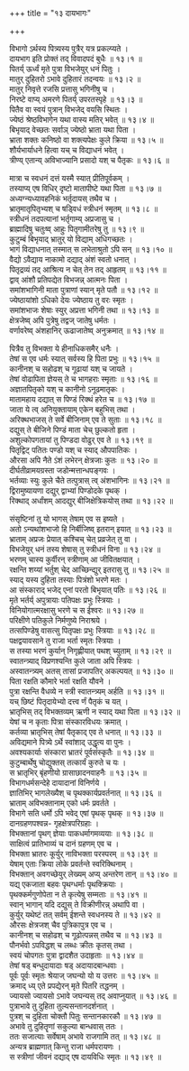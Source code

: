 +++
title = "१३ दायभागः"

+++

विभागो ऽर्थस्य पित्र्यस्य पुत्रैर् यत्र प्रकल्प्यते ।  
दायभाग इति प्रोक्तं तद् विवादपदं बुधैः ॥ १३।१ ॥  
पितर्य् ऊर्ध्वं मृते पुत्रा विभजेयुर् धनं पितुः ।  
मातुर् दुहितरो ऽभावे दुहितारं तदन्वयः ॥ १३।२ ॥  
मातुर् निवृत्ते रजसि प्रत्तासु भगिनीषु च ।  
निरष्टे वाप्य् अमरणे पितर्य् उपरतस्पृहे ॥ १३।३ ॥  
पितैव वा स्वयं पुत्रान् विभजेद् वयसि स्थितः ।  
ज्येष्ठं श्रेष्ठविभागेन यथा वास्य मतिर् भवेत् ॥ १३।४ ॥  
बिभृयाद् वेच्छतः सर्वाञ् ज्येष्ठो भ्राता यथा पिता ।  
भ्राता शक्तः कनिष्ठो वा शक्त्यपेक्षः कुले क्रिया ॥ १३।५ ॥  
शौर्यभार्याधने हित्वा यच् च विद्याधनं भवेत् ।  
त्रीण्य् एतान्य् अविभाज्यानि प्रसादो यश् च पैतृकः ॥ १३।६ ॥

मात्रा च स्वधनं दत्तं यस्मै स्यात् प्रीतिपूर्वकम् ।  
तस्याप्य् एष विधिर् दृष्टो मातापीष्टे यथा पिता ॥ १३।७ ॥  
अध्यग्न्यध्यावहनिकं भर्तृदायस् तथैव च ।  
भ्रातृमातृपितृभ्यश् च षड्विधं स्त्रीधनं स्मृतम् ॥ १३।८ ॥  
स्त्रीधनं तदपत्यानां भर्तृगाम्य् अप्रजासु च ।  
ब्राह्मादिषु चतुःष्व् आहुः पितृगामीतरेषु तु ॥ १३।९ ॥  
कुटुम्बं बिभृयाद् भ्रातुर् यो विद्याम् अधिगच्छतः ।  
भागं विद्याधनात् तस्मात् स लभेताश्रुतो ऽपि सन् ॥ १३।१० ॥  
वैद्यो ऽवैद्याय नाकामो दद्याद् अंशं स्वतो धनात् ।  
पितृद्रव्यं तद् आश्रित्य न चेत् तेन तद् आहृतम् ॥ १३।११ ॥  
द्वाव् आंशौ प्रतिपद्येत विभजन्न् आत्मनः पिता ।  
समांशभागिनी माता पुत्राणां स्यान् मृते पतौ ॥ १३।१२ ॥  
ज्येष्ठायांशो ऽधिको देयः ज्येष्ठाय तु वरः स्मृतः ।  
समांशभाजः शेषाः स्युर् अप्रत्ता भगिनी तथा ॥ १३।१३ ॥  
क्षेत्रजेष्व् अपि पुत्रेषु तद्वज् जातेषु धर्मतः ।  
वर्णावरेष्व् अंशहानिर् ऊढाजातेष्व् अनुक्रमात् ॥ १३।१४ ॥

पित्रैव तु विभक्ता ये हीनाधिकसमैर् धनैः ।  
तेषां स एव धर्मः स्यात् सर्वस्य हि पिता प्रभुः ॥ १३।१५ ॥  
कानीनश् च सहोढश् च गूढायां यश् च जायते ।  
तेषां वोढापिता ज्ञेयस् ते च भागहराः स्मृताः ॥ १३।१६ ॥  
अज्ञातपितृको यश् च कानीनो ऽनूढमातृकः ।  
मातामहाय दद्यात् स पिण्डं रिक्थं हरेत च ॥ १३।१७ ॥  
जाता ये त्व् अनियुक्तायाम् एकेन बहुभिस् तथा ।  
अरिक्थभाजस् ते सर्वे बीजिनाम् एव ते सुताः ॥ १३।१८ ॥  
दद्युस् ते बीजिने पिण्डं माता चेच् छुल्कतो हृता ।  
अशुल्कोपगतायां तु पिण्डदा वोढुर् एव ते ॥ १३।१९ ॥  
पितृद्विट् पतितः पण्डो यश् च स्याद् औपपातिकः ।  
औरसा अपि नैते ऽंशं लभेरन् क्षेत्रजाः कुतः ॥ १३।२० ॥  
दीर्घतीव्रामयग्रस्ता जडोन्मत्तान्धपङ्गवः ।  
भर्तव्याः स्युः कुले चैते तत्पुत्रास् त्व् अंशभागिनः ॥ १३।२१ ॥  
द्विरामुष्यायणा दद्युर् द्वाभ्यां पिण्डोदके पृथक् ।  
रिक्थाद् अर्धांशम् आदद्युर् बीजिक्षेत्रिकयोस् तथा ॥ १३।२२ ॥

संसृष्टिनां तु यो भागस् तेषाम् एव स इष्यते ।  
अतो ऽन्यथांशभाजो हि निर्बीजिष्व् इतरान् इयात् ॥ १३।२३ ॥  
भ्राताम् अप्रजः प्रेयात् कश्चिच् चेत् प्रव्रजेत् तु वा ।  
विभजेयुर् धनं तस्य शेषास् तु स्त्रीधनं विना ॥ १३।२४ ॥  
भरणम् चास्य कुर्वीरन् स्त्रीणाम् आ जीवितक्षयात् ।  
रक्षन्ति शय्यां भर्तुश् चेद् आच्छिन्द्युर् इतरासु तु ॥ १३।२५ ॥  
स्याद् यस्य दुहिता तस्याः पित्रंशो भरणे मतः ।  
आ संस्काराद् भजेद् एनां परतो बिभृयात् पतिः ॥ १३।२६ ॥  
मृते भर्तर्य् अपुत्रायाः पतिपक्षः प्रभुः स्त्रियाः ।  
विनियोगात्मरक्षासु भरणे च स ईश्वरः ॥ १३।२७ ॥  
परिक्षीणे पतिकुले निर्मणुष्ये निराश्रये ।  
तत्सपिण्डेषु वासत्सु पितृपक्षः प्रभुः स्त्रियाः ॥ १३।२८ ॥  
पक्षद्वयावसाने तु राजा भर्ता स्मृतः स्त्रियाः ।  
स तस्या भरणं कुर्यान् निगृह्णीयात् पथश् च्युताम् ॥ १३।२९ ॥  
स्वातन्त्र्याद् विप्रणश्यन्ति कुले जाता अपि स्त्रियः ।  
अस्वातन्त्र्यम् अतस् तासां प्रजापतिर् अकल्पयत् ॥ १३।३० ॥  
पिता रक्षति कौमारे भर्ता रक्षति यौवने ।  
पुत्रा रक्षन्ति वैधव्ये न स्त्री स्वातन्त्र्यम् अर्हति ॥ १३।३१ ॥  
यच् छिष्टं पितृदायेभ्यो दत्त्व र्णं पैतृकं च यत् ।  
भ्रातृभिस् तद् विभक्तव्यम् ऋणी न स्याद् यथा पिता ॥ १३।३२ ॥  
येषां च न कृताः पित्रा संस्कारविधयः क्रमात् ।  
कर्तव्या भ्रातृभिस् तेषां पैतृकाद् एव ते धनात् ॥ १३।३३ ॥  
अविद्यमाने पित्र्ये ऽर्थे स्वांशाद् उद्धृत्य वा पुनः ।  
अवश्यकार्याः संस्कारा भ्रातरं पूर्वसंस्कृतैः ॥ १३।३४ ॥  
कुटुम्बार्थेषु चोद्युक्तस् तत्कार्यं कुरुते च यः ।  
स भ्रातृभिर् बृंहणीयो ग्रासाछादनवाहनैः ॥ १३।३५ ॥  
विभागधर्मसन्देहे दायादानां विनिर्णये ।  
ज्ञातिभिर् भागलेख्यैश् च पृथक्कार्यप्रवर्तनात् ॥ १३।३६ ॥  
भ्राताम् अविभक्तानाम् एको धर्मः प्रवर्तते ।  
विभागे सति धर्मो ऽपि भवेद् एषां पृथक् पृथक् ॥ १३।३७ ॥  
दानग्रहणपश्वन्न- गृहक्षेत्रपरिग्रहाः ।  
विभक्तानां पृथग् ज्ञेयाः पाकधर्मागमव्ययाः ॥ १३।३८ ॥  
साक्षित्वं प्रातिभाव्यं च दानं ग्रहणम् एव च ।  
विभक्ता भ्रातरः कूर्युर् नाविभक्ता परस्परम् ॥ १३।३९ ॥  
येषाम् एताः क्रिया लोके प्रवर्तन्ते स्वरिक्थिनाम् ।  
विभक्तान् अवगच्छेयुर् लेख्यम् अप्य् अन्तरेण तान् ॥ १३।४० ॥  
यद्य् एकजाता बहवः पृथग्धर्माः पृथक्क्रियाः ।  
पृथक्कर्मगुणोपेता न ते कृत्येषु सम्मताः ॥ १३।४१ ॥  
स्वान् भागान् यदि दद्युस् ते विक्रीणीरन्न् अथापि वा ।  
कुर्युर् यथेष्टं तत् सर्वम् ईशन्ते स्वधनस्य ते ॥ १३।४२ ॥  
औरसः क्षेत्रजश् चैव पुत्रिकापुत्र एव च ।  
कानीनश् च सहोढश् च गूढोत्पन्नस् तथैव च ॥ १३।४३ ॥  
पौनर्भवो ऽपविद्धश् च लब्धः क्रीतः कृतस् तथा ।  
स्वयं चोपगतः पुत्रा द्वादशैत उदाहृताः ॥ १३।४४ ॥  
तेषां षड् बन्धुदायादाः षड् अदायादबान्धवाः ।  
पूर्वः पूर्वः स्मृतः श्रेयाज् जघन्यो यो य उत्तरः ॥ १३।४५ ॥  
क्रमाद् ध्य् एते प्रपद्येरन् मृते पितरि तद्धनम् ।  
ज्यायसो ज्यायसो ऽभावे जघन्यस् तद् अवाप्नुयात् ॥ १३।४६ ॥  
पुत्राभावे तु दुहिता तुल्यसन्तानदर्शनात् ।  
पुत्रश् च दुहिता चोक्तौ पितुः सन्तानकारकौ ॥ १३।४७ ॥  
अभावे तु दुहितॄणां सकुल्या बान्धवास् ततः ।  
ततः सजात्याः सर्वेषाम् अभावे राजगामि तत् ॥ १३।४८ ॥  
अन्यत्र ब्राह्मणात् किन्तु राजा धर्मपरायणः ।  
स स्त्रीणां जीवनं दद्याद् एष दायविधिः स्मृतः ॥ १३।४९ ॥
